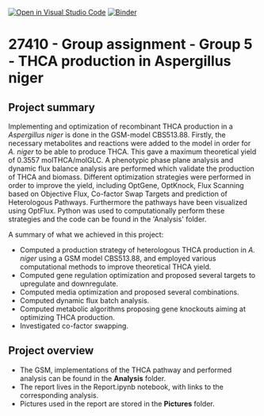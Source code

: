 [![Open in Visual Studio Code](https://classroom.github.com/assets/open-in-vscode-718a45dd9cf7e7f842a935f5ebbe5719a5e09af4491e668f4dbf3b35d5cca122.svg)](https://classroom.github.com/online_ide?assignment_repo_id=12060742&assignment_repo_type=AssignmentRepo)
[![Binder](https://mybinder.org/badge_logo.svg)](https://mybinder.org/v2/gh/27410/[PUT-YOUR-REPOSITORY-HERE]/main)

# 27410 - Group assignment - Group 5 - THCA production in Aspergillus niger

## Project summary
Implementing and optimization of recombinant THCA production in a *Aspergillus niger* is done in the GSM-model CBS513.88. Firstly, the necessary metabolites and reactions were added to the model in order for *A. niger* to be able to produce THCA.
This gave a maximum theoretical yield of 0.3557 molTHCA/molGLC. A phenotypic phase plane analysis and dynamic flux balance analysis are performed which validate the production of THCA and biomass. Different optimization strategies were performed in order to improve the yield, including OptGene, OptKnock, Flux Scanning based on Objective Flux, Co-factor Swap Targets and prediction of Heterologous Pathways. Furthermore the pathways have been visualized using OptFlux. Python was used to computationally perform these strategies and the code can be found in the 'Analysis' folder. 

A summary of what we achieved in this project: 
- Computed a production strategy of heterologous THCA production in *A. niger* using a GSM model CBS513.88, and employed various computational methods to improve theoretical THCA yield.
- Computed gene regulation optimization and proposed several targets to upregulate and downregulate.
- Computed media optimization and proposed several combinations.
- Computed dynamic flux batch analysis.
- Computed metabolic algorithms proposing gene knockouts aiming at optimizing THCA production.
- Investigated co-factor swapping.

## Project overview
- The GSM, implementations of the THCA pathway and performed analysis can be found in the <b>Analysis</b> folder.
- The report lives in the Report.ipynb notebook, with links to the corresponding analysis.
- Pictures used in the report are stored in the <b>Pictures</b> folder.


